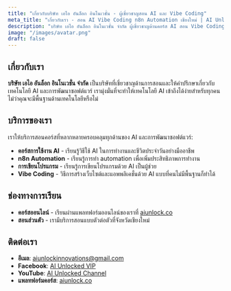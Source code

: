 ```yaml
---
title: "เกี่ยวกับบริษัท เอไอ อันล็อก อินโนเวชั่น - ผู้เชี่ยวชาญสอน AI และ Vibe Coding"
meta_title: "เกี่ยวกับเรา - สอน AI Vibe Coding n8n Automation เชียงใหม่ | AI Unlocked"
description: "บริษัท เอไอ อันล็อก อินโนเวชั่น จำกัด ผู้เชี่ยวชาญด้านคอร์ส AI สอน Vibe Coding n8n automation ใช้ AI เขียนโปรแกรม ออนไลน์และออนไซต์ที่เชียงใหม่"
image: "/images/avatar.png"
draft: false
---
```


## เกี่ยวกับเรา

**บริษัท เอไอ อันล็อก อินโนเวชั่น จำกัด** เป็นบริษัทที่เชี่ยวชาญด้านการสอนและให้คำปรึกษาเกี่ยวกับเทคโนโลยี AI และการพัฒนาซอฟต์แวร์ เรามุ่งมั่นที่จะทำให้เทคโนโลยี AI เข้าถึงได้ง่ายสำหรับทุกคน ไม่ว่าคุณจะมีพื้นฐานด้านเทคโนโลยีหรือไม่

## บริการของเรา

เราให้บริการสอนคอร์สที่หลากหลายครอบคลุมทุกด้านของ AI และการพัฒนาซอฟต์แวร์:

- **คอร์สการใช้งาน AI** - เรียนรู้วิธีใช้ AI ในการทำงานและชีวิตประจำวันอย่างมืออาชีพ
- **n8n Automation** - เรียนรู้การทำ automation เพื่อเพิ่มประสิทธิภาพการทำงาน
- **การเขียนโปรแกรม** - เรียนรู้การเขียนโปรแกรมด้วย AI เป็นผู้ช่วย
- **Vibe Coding** - วิธีการสร้างเว็บไซต์และแอพพลิเคชั่นด้วย AI แบบที่คนไม่มีพื้นฐานก็ทำได้

## ช่องทางการเรียน

- **คอร์สออนไลน์** - เรียนผ่านแพลทฟอร์มออนไลน์ของเราที่ [aiunlock.co](https://aiunlock.co/)
- **สอนส่วนตัว** - เรามีบริการสอนแบบตัวต่อตัวที่จังหวัดเชียงใหม่

## ติดต่อเรา

- **อีเมล**: aiunlockinnovations@gmail.com
- **Facebook**: [AI Unlocked VIP](https://www.facebook.com/aiunlockedvip)
- **YouTube**: [AI Unlocked Channel](https://www.youtube.com/@AIUnlocked168)
- **แพลทฟอร์มคอร์ส**: [aiunlock.co](https://aiunlock.co/)
